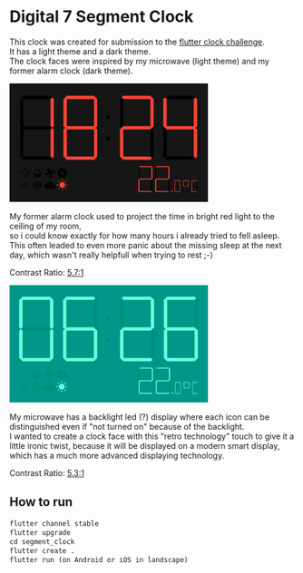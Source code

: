 # Digital 7 Segment Clock

This clock was created for submission to the [flutter clock challenge](https://flutter.dev/clock).  
It has a light theme and a dark theme.  
The clock faces were inspired by my microwave (light theme) and my former alarm clock (dark theme).  

<img src='segment_clock/dark.png' width='350'>

My former alarm clock used to project the time in bright red light to the ceiling of my room,  
so i could know exactly for how many hours i already tried to fell asleep.  
This often leaded to even more panic about the missing sleep at the next day, which wasn't really helpfull when trying to rest ;-)

Contrast Ratio: [5.7:1](https://webaim.org/resources/contrastchecker/?fcolor=F44336&bcolor=000000)

<img src='segment_clock/light.png' width='350'>

My microwave has a backlight led (?) display where each icon can be distinguished even if "not turned on" because of the backlight.  
I wanted to create a clock face with this "retro technology" touch to give it a little ironic twist, because it will be displayed on a modern smart display, which has a much more advanced displaying technology.

Contrast Ratio: [5.3:1](https://webaim.org/resources/contrastchecker/?fcolor=64FFDA&bcolor=00695C)

## How to run

```
flutter channel stable
flutter upgrade
cd segment_clock
flutter create .
flutter run (on Android or iOS in landscape)
```